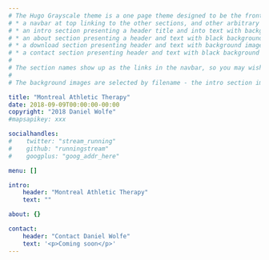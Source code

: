```yaml
---
# The Hugo Grayscale theme is a one page theme designed to be the front page to your site.  Its content is populated via the front-matter in content/_index.md.  The page consists of, in order:
# * a navbar at top linking to the other sections, and other arbitrary links
# * an intro section presenting a header title and into text with background image
# * an about section presenting a header and text with black background
# * a download section presenting header and text with background image
# * a contact section presenting header and text with black background
# 
# The section names show up as the links in the navbar, so you may wish to rename them if, for example, you're not using it for the purpose suggested by the default section name.
# 
# The background images are selected by filename - the intro section image must be named "intro-bg.jpg" and placed in the "static/img/" directory for your site.  Similarly, the downloads section image must be named "downloads-bg.jpg" and placed in the "static/img/" directory for your site.  See the default images in the theme's static directory for file size reference.

title: "Montreal Athletic Therapy"
date: 2018-09-09T00:00:00-00:00
copyright: "2018 Daniel Wolfe"
#mapsapikey: xxx

socialhandles:
#    twitter: "stream_running"
#    github: "runningstream"
#    googplus: "goog_addr_here"

menu: []

intro:
    header: "Montreal Athletic Therapy"
    text: ""

about: {}

contact:
    header: "Contact Daniel Wolfe"
    text: '<p>Coming soon</p>'
---
```

